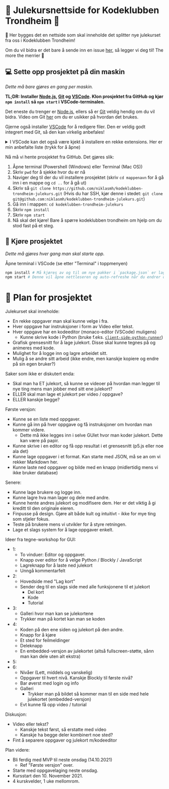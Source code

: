 # :mrs_claus: Julekursnettside for Kodeklubben Trondheim :santa:

:construction_worker: Her bygges det en nettside som skal inneholde det splitter nye julekurset fra oss i Kodeklubben Trondheim!

Om du vil bidra er det bare å sende inn en issue [her](https://github.com/niklasmh/kodeklubben-trondheim-julekurs/issues), så legger vi deg til! The more the merrier :raised_hands:

## :computer: Sette opp prosjektet på din maskin

_Dette må bare gjøres en gang per maskin._

**TL;DR: Installer [Node.js](https://nodejs.org/en/), [Git](https://git-scm.com/downloads) og [VSCode](https://code.visualstudio.com/). Klon prosjektet fra GitHub og kjør `npm install` så `npm start` i VSCode-terminalen.**

Det eneste du trenger er [Node.js](https://nodejs.org/en/), ellers så er [Git](https://git-scm.com/downloads) veldig hendig om du vil bidra. Video om Git [her](https://www.youtube.com/watch?v=HkdAHXoRtos&ab_channel=Fireship) om du er usikker på hvordan det brukes.

Gjerne også installer [VSCode](https://code.visualstudio.com/) for å redigere filer. Den er veldig godt integrert med Git, så den kan virkelig anbefales!

<details>
<summary>I VSCode kan det også være kjekt å installere en rekke extensions. Her er min anbefalte liste (trykk for å åpne)</summary>

- Prettier - Code formatter (for å formatere kode, så slepper man å tenke på det)
- GitLens (gjør Git hakket enklere, men den ikke nødvendig!)
- styled-components (så får man farge på CSS'en fra styled-components)

Her er litt ekstra som jeg bare må ha, men som egentlig ikke er så viktig:

- indent-rainbow (enklere å se innrykk)
- Better Comments (gir farge på kommentarer, f.eks. blir "!" rødt og "TODO" oransje)
- Rainbow Brackets (gir farge på parenteser så man lettere ser hva som matcher)
- Code Spell Checker, med norsk og engelsk ordbok (man får blå linjer under ord man skriver feil)
</details>

Nå må vi hente prosjektet fra GitHub. Det gjøres slik:

1. Åpne terminal (Powershell (Windows) eller Terminal (Mac OS))
2. Skriv `pwd` for å sjekke hvor du er nå
3. Naviger deg til der du vil installere prosjektet (skriv `cd mappenavn` for å gå inn i en mappe og `cd ..` for å gå ut)
4. Skriv så `git clone https://github.com/niklasmh/kodeklubben-trondheim-julekurs.git` (Hvis du har SSH, kjør denne i stedet: `git clone git@github.com:niklasmh/kodeklubben-trondheim-julekurs.git`)
5. Gå inn i mappen: `cd kodeklubben-trondheim-julekurs`
6. Skriv `npm install`
7. Skriv `npm start`
8. Nå skal det kjøre! Bare å spørre kodeklubben trondheim om hjelp om du stod fast på et steg.

## :runner: Kjøre prosjektet

_Dette må gjøres hver gang man skal starte opp._

Åpne terminal i VSCode (se etter "Terminal" i toppmenyen)

```bash
npm install # Må kjøres av og til om nye pakker i `package.json` er lagt til
npm start # Denne vil åpne nettleseren og auto-refreshe når du endrer og lagrer en fil :)
```

# :date: Plan for prosjektet

Julekurset skal inneholde:

- En rekke oppgaver man skal kunne velge i fra.
- Hver oppgave har instruksjoner i form av Video eller tekst.
- Hver oppgave har en kodeeditor (monaco-editor (VSCode) muligens)
  - Kunne skrive kode i Python (bruke f.eks. [`client-side-python-runner`](https://www.npmjs.com/package/client-side-python-runner))
- Grafisk grensesnitt for å lage julekort. Disse skal kunne tegnes på og animeres med kode.
- Mulighet for å logge inn og lagre arbeidet sitt.
- Mulig å se andre sitt arbeid (ikke endre, men kanskje kopiere og endre på sin egen bruker?)

Saker som ikke er diskutert enda:

- Skal man ha ET julekort, så kunne se videoer på hvordan man legger til nye ting mens man jobber med sitt ene julekort?
- ELLER skal man lage et julekort per video / oppgave?
- ELLER kanskje begge?

Første versjon:

- Kunne se en liste med oppgaver.
- Kunne gå inn på hver oppgave og få instruksjoner om hvordan man kommer videre.
  - Dette må ikke legges inn i selve GUIet hvor man koder julekort. Dette kan være på papir.
- Kunne skrive i en editor og få opp resultat i et grensesnitt (p5.js eller noe ala det)
- Kunne lage oppgaver i et format. Kan starte med JSON, må se an om vi rekker Markdown her.
- Kunne laste ned oppgaver og bilde med en knapp (midlertidig mens vi ikke bruker database)

Senere:

- Kunne lage brukere og logge inn.
- Kunne lagre hva man lager og dele med andre.
- Kunne hente andres julekort og modifisere dem. Her er det viktig å gi kreditt til den originale eieren.
- Finpusse på design. Gjøre alt både kult og intuitivt - ikke for mye ting som stjeler fokus.
- Teste på brukere mens vi utvikler for å styre retningen.
- Lage et slags system for å lage oppgaver enkelt.

Ideer fra tegne-workshop for GUI:

- 1:
  - To vinduer: Editor og oppgaver.
  - Knapp over editor for å velge Python / Blockly / JavaScript
  - Lagreknapp for å laste ned julekort
  - Unngå kommentarfelt
- 2:
  - Hovedside med "Lag kort"
  - Sender deg til en slags side med alle funksjonene til et julekort
    - Del kort
    - Kode
    - Tutorial
- 3:
  - Galleri hvor man kan se julekortene
  - Trykker man på kortet kan man se koden
- 4:
  - Koden på den ene siden og julekort på den andre.
  - Knapp for å kjøre
  - Et sted for feilmeldinger
  - Deleknapp
  - En embedded-versjon av julekortet (altså fullscreen-støtte, sånn man kan dele uten alt ekstra)
- 5:
- 6:
  - Nivåer (Lett, middels og vanskelig)
  - Oppgaver til hvert nivå. Kanskje Blockly til første nivå?
  - Bar øverst med login og info
  - Galleri
    - Trykker man på bildet så kommer man til en side med hele julekortet (embedded-versjon)
  - Evt kunne få opp video / tutorial

Diskusjon:

- Video eller tekst?
  - Kanskje tekst først, så erstatte med video
  - Kanskje ha begge deler kombinert noe sted?
- Fint å separere oppgaver og julekort m/kodeeditor

Plan videre:

- Bli ferdig med MVP til neste onsdag (14.10.2021)
  - Ref "Første versjon" over.
- Starte med oppgavelaging neste onsdag.
- Kursstart den 10. November 2021.
- 4 kurskvelder, 1 uke mellomrom.
